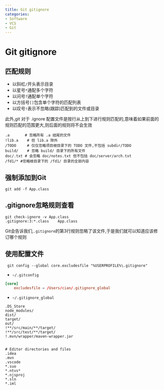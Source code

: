 ```yaml
---
title: Git gitignore
categories:
- Software
- VCS
- Git
---
```

# Git gitignore

## 匹配规则

- 以斜杠`/`开头表示目录
- 以星号`*`通配多个字符
- 以问号`?`通配单个字符
- 以方括号`[]`包含单个字符的匹配列表
- 以叹号`!`表示不忽略(跟踪)匹配到的文件或目录

此外,git 对于 .ignore 配置文件是按行从上到下进行规则匹配的,意味着如果前面的规则匹配的范围更大,则后面的规则将不会生效

```shell
.a       # 忽略所有 .a 结尾的文件
!lib.a    # 但 lib.a 除外
/TODO     # 仅仅忽略项目根目录下的 TODO 文件,不包括 subdir/TODO
build/    # 忽略 build/ 目录下的所有文件
doc/.txt # 会忽略 doc/notes.txt 但不包括 doc/server/arch.txt
/fd1/* #忽略根目录下的 /fd1/ 目录的全部内容
```

## 强制添加到Git

```shell
git add -f App.class
```

## .gitignore忽略规则查看

```shell
git check-ignore -v App.class
.gitignore:3:*.class	App.class
```

Git会告诉我们,`.gitignore`的第3行规则忽略了该文件,于是我们就可以知道应该修订哪个规则

## 使用配置文件

```
 git config --global core.excludesfile "%USERPROFILE%\.gitignore"
```

- `~/.gitconfig`

```toml
[core]
	excludesfile = /Users/cian/.gitignore_global
```

- `~/.gitignore_global`

```
.DS_Store
node_modules/
dist/
target/
out/
!**/src/main/**/target/
!**/src/test/**/target/
!.mvn/wrapper/maven-wrapper.jar


# Editor directories and files
.idea
.mvn
.vscode
*.suo
*.ntvs*
*.njsproj
*.sln
*.iml

```

